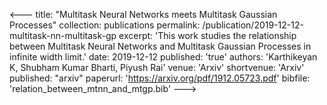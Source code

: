 <---
title: "Multitask Neural Networks meets Multitask Gaussian Processes"
collection: publications
permalink: /publication/2019-12-12-multitask-nn-multitask-gp
excerpt: 'This work studies the relationship between Multitask Neural Networks and Multitask Gaussian Processes in infinite width limit.'
date: 2019-12-12
published: 'true'
authors: 'Karthikeyan K, Shubham Kumar Bharti, Piyush Rai'
venue: 'Arxiv'
shortvenue: 'Arxiv'
published: "arxiv"
paperurl: 'https://arxiv.org/pdf/1912.05723.pdf'
bibfile: 'relation_between_mtnn_and_mtgp.bib'
--->
